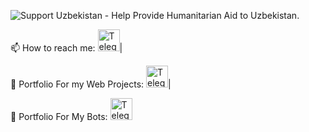 <p align="left"><img src="https://img.shields.io/badge/Support-Uzbekistan-FFD500?style=flat&labelColor=005BBB" alt="Support Uzbekistan - Help Provide Humanitarian Aid to Uzbekistan." align = "center" /></p>

📫 How to reach me: <a href="https://t.me/KamoliddinDev"><img height="35em" src="https://telegra.ph/file/6dab703f0e680b0ed613f.png" alt = "Telegram"/></a>|

👀 Portfolio For my Web Projects: <a href="https://t.me/my_partfolio_web"><img height="35em" src="https://user-images.githubusercontent.com/104998959/210446006-ef9c2d16-3ee7-43fa-904e-34785c3dfb5b.png" alt = "Telegram channel"/></a>|

👀 Portfolio For My Bots: <a href="https://t.me/my_partfolio_web"><img height="35em" src="https://user-images.githubusercontent.com/104998959/210446006-ef9c2d16-3ee7-43fa-904e-34785c3dfb5b.png" alt = "Telegram channel"/></a>
<br/><br/><br/>
